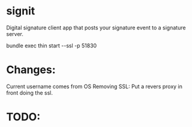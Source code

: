 signit
======

Digital signature client app that posts your signature event to a signature server. 

bundle exec thin start --ssl -p 51830


Changes: 
========

Current username comes from OS
Removing SSL: Put a revers proxy in front doing the ssl. 


TODO: 
=====



